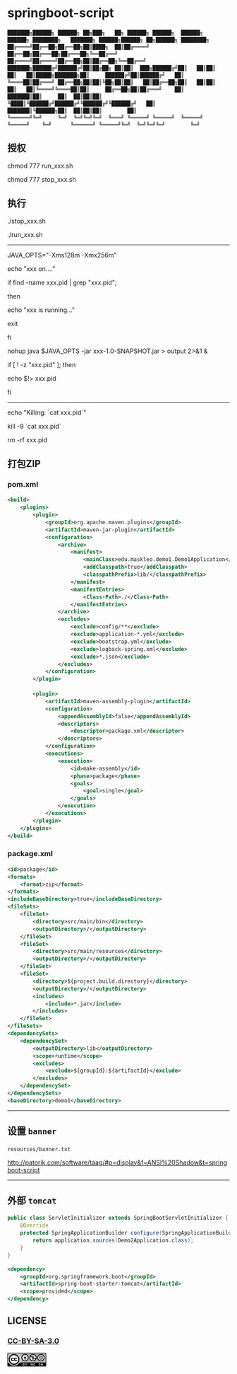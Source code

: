 # springboot-script

```
███████╗██████╗ ██████╗ ██╗███╗   ██╗ ██████╗ ██████╗  ██████╗  ██████╗ ████████╗   ███████╗ ██████╗██████╗ ██╗██████╗ ████████╗
██╔════╝██╔══██╗██╔══██╗██║████╗  ██║██╔════╝ ██╔══██╗██╔═══██╗██╔═══██╗╚══██╔══╝   ██╔════╝██╔════╝██╔══██╗██║██╔══██╗╚══██╔══╝
███████╗██████╔╝██████╔╝██║██╔██╗ ██║██║  ███╗██████╔╝██║   ██║██║   ██║   ██║█████╗███████╗██║     ██████╔╝██║██████╔╝   ██║
╚════██║██╔═══╝ ██╔══██╗██║██║╚██╗██║██║   ██║██╔══██╗██║   ██║██║   ██║   ██║╚════╝╚════██║██║     ██╔══██╗██║██╔═══╝    ██║
███████║██║     ██║  ██║██║██║ ╚████║╚██████╔╝██████╔╝╚██████╔╝╚██████╔╝   ██║      ███████║╚██████╗██║  ██║██║██║        ██║
╚══════╝╚═╝     ╚═╝  ╚═╝╚═╝╚═╝  ╚═══╝ ╚═════╝ ╚═════╝  ╚═════╝  ╚═════╝    ╚═╝      ╚══════╝ ╚═════╝╚═╝  ╚═╝╚═╝╚═╝        ╚═╝
```

## 授权

chmod 777 run_xxx.sh

chmod 777 stop_xxx.sh

## 执行

./stop_xxx.sh

./run_xxx.sh

---
JAVA_OPTS="-Xms128m -Xmx256m"

echo "xxx on...."

if find -name xxx.pid | grep "xxx.pid";

then

  echo "xxx is running..."
  
  exit
  
fi

nohup java $JAVA_OPTS -jar xxx-1.0-SNAPSHOT.jar >  output 2>&1 &

if [ ! -z "xxx.pid" ]; then

  echo $!> xxx.pid
  
fi


---
echo "Killing: \`cat xxx.pid\`" 

kill -9 \`cat xxx.pid\` 

rm -rf xxx.pid


## 打包ZIP

### pom.xml

```xml
<build>
    <plugins>
        <plugin>
            <groupId>org.apache.maven.plugins</groupId>
            <artifactId>maven-jar-plugin</artifactId>
            <configuration>
                <archive>
                    <manifest>
                        <mainClass>edu.maskleo.demo1.Demo1Application</mainClass>
                        <addClasspath>true</addClasspath>
                        <classpathPrefix>lib/</classpathPrefix>
                    </manifest>
                    <manifestEntries>
                        <Class-Path>./</Class-Path>
                    </manifestEntries>
                </archive>
                <excludes>
                    <exclude>config/**</exclude>
                    <exclude>application-*.yml</exclude>
                    <exclude>bootstrap.yml</exclude>
                    <exclude>logback-spring.xml</exclude>
                    <exclude>*.json</exclude>
                </excludes>
            </configuration>
        </plugin>

        <plugin>
            <artifactId>maven-assembly-plugin</artifactId>
            <configuration>
                <appendAssemblyId>false</appendAssemblyId>
                <descriptors>
                    <descriptor>package.xml</descriptor>
                </descriptors>
            </configuration>
            <executions>
                <execution>
                    <id>make-assembly</id>
                    <phase>package</phase>
                    <goals>
                        <goal>single</goal>
                    </goals>
                </execution>
            </executions>
        </plugin>
    </plugins>
</build>
```

### package.xml

```xml
<id>package</id>  
<formats>  
    <format>zip</format>
</formats>
<includeBaseDirectory>true</includeBaseDirectory>
<fileSets>
    <fileSet>
        <directory>src/main/bin</directory>
        <outputDirectory>/</outputDirectory>
    </fileSet>  
    <fileSet>
        <directory>src/main/resources</directory>
        <outputDirectory>/</outputDirectory>  
    </fileSet>
    <fileSet>
        <directory>${project.build.directory}</directory>
        <outputDirectory>/</outputDirectory>
        <includes>
            <include>*.jar</include>  
        </includes>
    </fileSet>
</fileSets>
<dependencySets>
    <dependencySet>
        <outputDirectory>lib</outputDirectory>
        <scope>runtime</scope>
        <excludes>
            <exclude>${groupId}:${artifactId}</exclude>
        </excludes>
    </dependencySet>
</dependencySets>
<baseDirectory>demo1</baseDirectory>
```


---

## 设置 `banner`

`resources/banner.txt`

http://patorjk.com/software/taag/#p=display&f=ANSI%20Shadow&t=springboot-script

---

## 外部 `tomcat`

```java
public class ServletInitializer extends SpringBootServletInitializer {
    @Override
    protected SpringApplicationBuilder configure(SpringApplicationBuilder application) {
        return application.sources(Demo2Application.class);
    }
}
```

```xml
<dependency>
    <groupId>org.springframework.boot</groupId>
    <artifactId>spring-boot-starter-tomcat</artifactId>
    <scope>provided</scope>
</dependency>
```


## LICENSE

### [CC-BY-SA-3.0](https://creativecommons.org/licenses/by-nc-sa/3.0/cn/)

[![](LICENSE.png)](https://creativecommons.org/licenses/by-nc-sa/3.0/cn/)
